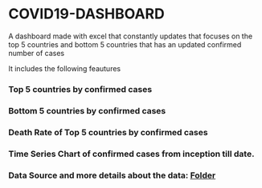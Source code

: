 # COVID19-DASHBOARD
A dashboard made with excel that constantly updates that focuses on the top 5 countries and bottom 5 countries that has an updated confirmed number of cases

 It includes the following feautures

### Top 5 countries by confirmed cases

### Bottom 5 countries by confirmed cases

### Death Rate of Top 5 countries by confirmed cases


 
### Time Series Chart of confirmed cases from inception till date.

### Data Source and more details about the data: [Folder](https://github.com/CSSEGISandData/COVID-19/tree/master/csse_covid_19_data)
